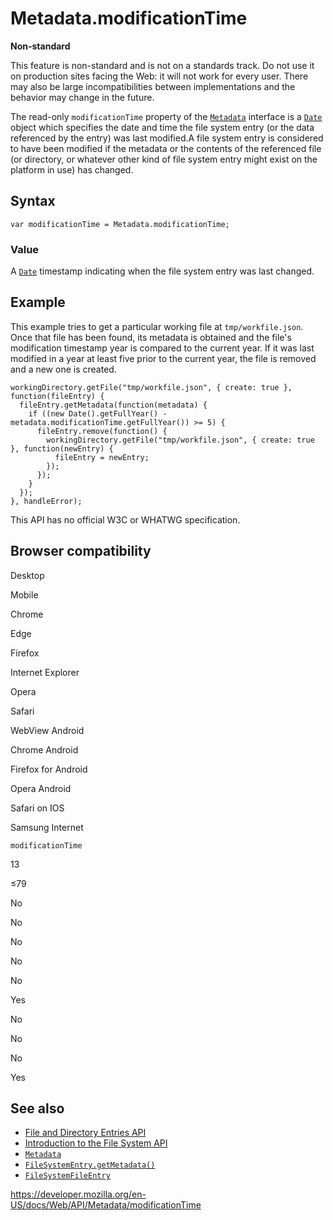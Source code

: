 Metadata.modificationTime
=========================

**Non-standard**

This feature is non-standard and is not on a standards track. Do not use it on production sites facing the Web: it will not work for every user. There may also be large incompatibilities between implementations and the behavior may change in the future.

The read-only `modificationTime` property of the [`Metadata`](../metadata) interface is a [`Date`](https://developer.mozilla.org/en-US/docs/Web/JavaScript/Reference/Global_Objects/Date) object which specifies the date and time the file system entry (or the data referenced by the entry) was last modified.A file system entry is considered to have been modified if the metadata or the contents of the referenced file (or directory, or whatever other kind of file system entry might exist on the platform in use) has changed.

Syntax
------

    var modificationTime = Metadata.modificationTime;

### Value

A [`Date`](https://developer.mozilla.org/en-US/docs/Web/JavaScript/Reference/Global_Objects/Date) timestamp indicating when the file system entry was last changed.

Example
-------

This example tries to get a particular working file at `tmp/workfile.json`. Once that file has been found, its metadata is obtained and the file's modification timestamp year is compared to the current year. If it was last modified in a year at least five prior to the current year, the file is removed and a new one is created.

    workingDirectory.getFile("tmp/workfile.json", { create: true }, function(fileEntry) {
      fileEntry.getMetadata(function(metadata) {
        if ((new Date().getFullYear() - metadata.modificationTime.getFullYear()) >= 5) {
          fileEntry.remove(function() {
            workingDirectory.getFile("tmp/workfile.json", { create: true }, function(newEntry) {
              fileEntry = newEntry;
            });
          });
        }
      });
    }, handleError); 

This API has no official W3C or WHATWG specification.

Browser compatibility
---------------------

Desktop

Mobile

Chrome

Edge

Firefox

Internet Explorer

Opera

Safari

WebView Android

Chrome Android

Firefox for Android

Opera Android

Safari on IOS

Samsung Internet

`modificationTime`

13

≤79

No

No

No

No

No

Yes

No

No

No

Yes

See also
--------

-   [File and Directory Entries API](../file_and_directory_entries_api)
-   [Introduction to the File System API](../file_and_directory_entries_api/introduction)
-   [`Metadata`](../metadata)
-   [`FileSystemEntry.getMetadata()`](../filesystementry/getmetadata)
-   [`FileSystemFileEntry`](../filesystemfileentry)

<a href="https://developer.mozilla.org/en-US/docs/Web/API/Metadata/modificationTime" class="_attribution-link">https://developer.mozilla.org/en-US/docs/Web/API/Metadata/modificationTime</a>
